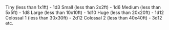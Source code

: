 Tiny (less than 1x1ft) - 1d3
Small (less than 2x2ft) - 1d6
Medium (less than 5x5ft) - 1d8
Large (less than 10x10ft) - 1d10
Huge (less than 20x20ft) - 1d12
Colossal 1 (less than 30x30ft) - 2d12
Colossal 2 (less than 40x40ft) - 3d12
etc.